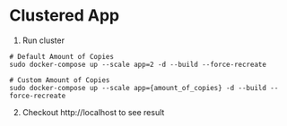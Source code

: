 # Clustered App
1. Run cluster
```shell script
# Default Amount of Copies
sudo docker-compose up --scale app=2 -d --build --force-recreate

# Custom Amount of Copies
sudo docker-compose up --scale app={amount_of_copies} -d --build --force-recreate
```
2. Checkout http://localhost to see result
